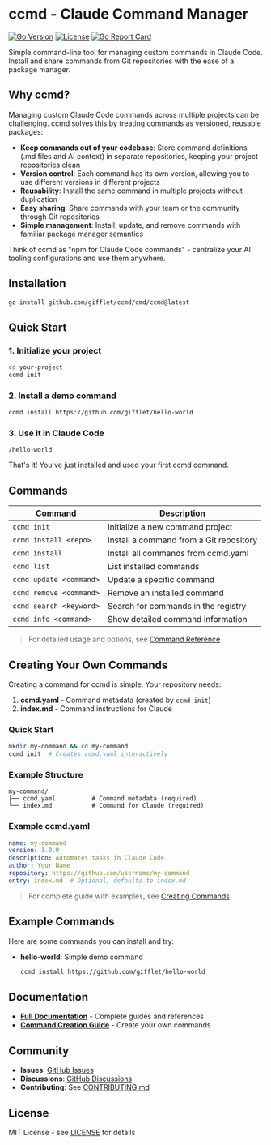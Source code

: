 # ccmd - Claude Command Manager

[![Go Version](https://img.shields.io/badge/Go-1.23+-00ADD8.svg)](https://go.dev)
[![License](https://img.shields.io/badge/License-MIT-green.svg)](LICENSE)
[![Go Report Card](https://goreportcard.com/badge/github.com/gifflet/ccmd)](https://goreportcard.com/report/github.com/gifflet/ccmd)

Simple command-line tool for managing custom commands in Claude Code. Install and share commands from Git repositories with the ease of a package manager.

## Why ccmd?

Managing custom Claude Code commands across multiple projects can be challenging. ccmd solves this by treating commands as versioned, reusable packages:

- **Keep commands out of your codebase**: Store command definitions (.md files and AI context) in separate repositories, keeping your project repositories clean
- **Version control**: Each command has its own version, allowing you to use different versions in different projects
- **Reusability**: Install the same command in multiple projects without duplication
- **Easy sharing**: Share commands with your team or the community through Git repositories
- **Simple management**: Install, update, and remove commands with familiar package manager semantics

Think of ccmd as "npm for Claude Code commands" - centralize your AI tooling configurations and use them anywhere.

## Installation

```bash
go install github.com/gifflet/ccmd/cmd/ccmd@latest
```

## Quick Start

### 1. Initialize your project
```bash
cd your-project
ccmd init
```

### 2. Install a demo command
```bash
ccmd install https://github.com/gifflet/hello-world
```

### 3. Use it in Claude Code
```
/hello-world
```

That's it! You've just installed and used your first ccmd command.

## Commands

| Command | Description |
|---------|-------------|
| `ccmd init` | Initialize a new command project |
| `ccmd install <repo>` | Install a command from a Git repository |
| `ccmd install` | Install all commands from ccmd.yaml |
| `ccmd list` | List installed commands |
| `ccmd update <command>` | Update a specific command |
| `ccmd remove <command>` | Remove an installed command |
| `ccmd search <keyword>` | Search for commands in the registry |
| `ccmd info <command>` | Show detailed command information |

> For detailed usage and options, see [Command Reference](docs/commands.md)

## Creating Your Own Commands

Creating a command for ccmd is simple. Your repository needs:

1. **ccmd.yaml** - Command metadata (created by `ccmd init`)
2. **index.md** - Command instructions for Claude

### Quick Start

```bash
mkdir my-command && cd my-command
ccmd init  # Creates ccmd.yaml interactively
```

### Example Structure

```
my-command/
├── ccmd.yaml          # Command metadata (required)
└── index.md           # Command for Claude (required)
```

### Example ccmd.yaml

```yaml
name: my-command
version: 1.0.0
description: Automates tasks in Claude Code
author: Your Name
repository: https://github.com/username/my-command
entry: index.md  # Optional, defaults to index.md
```

> For complete guide with examples, see [Creating Commands](docs/creating-commands.md)

## Example Commands

Here are some commands you can install and try:

- **hello-world**: Simple demo command
  ```bash
  ccmd install https://github.com/gifflet/hello-world
  ```

## Documentation

- **[Full Documentation](docs/)** - Complete guides and references
- **[Command Creation Guide](docs/creating-commands.md)** - Create your own commands

## Community

- **Issues**: [GitHub Issues](https://github.com/gifflet/ccmd/issues)
- **Discussions**: [GitHub Discussions](https://github.com/gifflet/ccmd/discussions)
- **Contributing**: See [CONTRIBUTING.md](CONTRIBUTING.md)

## License

MIT License - see [LICENSE](LICENSE) for details